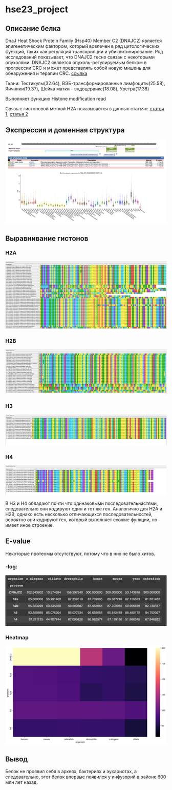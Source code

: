 # hse23_project

## Описание белка
DnaJ Heat Shock Protein Family (Hsp40) Member C2 (DNAJC2) является эпигенетическим фактором, который вовлечен в ряд цитологических функций, таких как регуляция транскрипции и убиквитинирование. Ряд исследований показывает, что DNAJC2 тесно связан с некоторыми опухолями. DNAJC2 является опухоль-регулируемым белком в прогрессии CRC и может представлять собой новую мишень для обнаружения и терапии CRC. [ссылка](https://pubmed.ncbi.nlm.nih.gov/34165158/)

Ткани: Тестикулы(32.64), ВЭБ-трансформированные лимфоциты(25.58), Яичники(19.37), Шейка матки - эндоцервикс(18.08), Уретра(17.38)

Выполняет функцию Histone modification read

Связь с гистоновой меткой H2A показывается в данных статьях: [статья 1](https://pubmed.ncbi.nlm.nih.gov/28402505/), [статья 2](https://pubmed.ncbi.nlm.nih.gov/27599465/)


## Экспрессия и доменная структура
![image](images/expr_dom.png)

## Выравнивание гистонов

### H2A
![image](images/H2A.PNG)
### H2B
![image](images/H2B.PNG)
### H3
![image](images/H3.PNG)
### H4
![image](images/H4.PNG)

В H3 и H4 обладают почти что одинаковыми последовательнастями, следовательно они кодируют один и тот же ген. Аналогично для H2A и H2B, однако есть несколько отличающихся последовательностей, вероятно они кодируют ген, который выполняет схожие функции, но имеет иное строение.

## E-value
Некоторые протеомы отсутствуют, потому что в них не было хитов.

### -log:

![image](images/eval.png)

### Heatmap

![image](images/heatmap.png)

## Вывод
Белок не проявил себя в археях, бактериях и эукариотах, а следовательно, этот белок впервые появился у инфузорий в районе 600 млн лет назад.